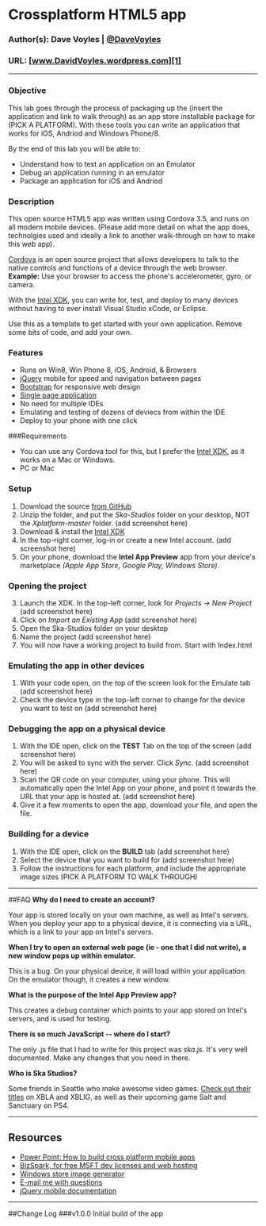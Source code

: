 # Crossplatform HTML5 app
### Author(s): Dave Voyles | [@DaveVoyles](http://www.twitter.com/DaveVoyles)
### URL: [www.DavidVoyles.wordpress.com][1]

----------
### Objective

This lab goes through the process of packaging up the (insert the application and link to walk through) as an app store installable package for (PICK A PLATFORM). With these tools you can write an application that works for iOS, Andriod and Windows Phone/8.

By the end of this lab you will be able to:

- Understand how to test an application on an Emulator
- Debug an application running in an emulator
- Package an application for iOS and Andriod
 
### Description
This open source HTML5 app was written using Cordova 3.5, and runs on all modern mobile devices. (Please add more detail on what the app does, technolgies used and ideally a link to another walk-through on how to make this web app).

[Cordova](http://cordova.apache.org/) is an open source project that allows developers to talk to the native controls and functions of a device through the web browser. **Example:** Use your browser to access the phone's accelerometer, gyro, or camera.

With the [Intel XDK](http://xdk-software.intel.com/), you can write for, test, and deploy to many devices without having to ever install Visual Studio xCode, or Eclipse.

Use this as a template to get started with your own application. Remove some bits of code, and add your own. 


### Features
 - Runs on Win8, Win Phone 8, iOS, Android, & Browsers
 - [jQuery](http://jquerymobile.com/) mobile for speed and navigation between pages
 - [Bootstrap](http://getbootstrap.com) for responsive web design
 - [Single page application](http://en.wikipedia.org/wiki/Single-page_application)
 - No need for multiple IDEs 
 - Emulating and testing of dozens of deviecs from within the IDE
 - Deploy to your phone with one click

###Requirements
- You can use any Cordova tool for this, but I prefer the [Intel XDK](http://xdk-software.intel.com/), as it works on a Mac or Windows. 
- PC or Mac


### Setup

 1.  Download the source [from GitHub][3]
 2.  Unzip the folder, and put the *Ska-Studios* folder on your desktop, NOT the *Xplatform-master* folder.
 (add screenshot here)
 3.  Download & install the [Intel XDK](http://xdk-software.intel.com/)
 3.  In the top-right corner, log-in or create a new Intel account.
 (add screenshot here)
 4.  On your phone, download the **Intel App Preview** app from your device's marketplace *(Apple App Store, Google Play, Windows Store).*

### Opening the project
 3. Launch the XDK. In the top-left corner, look for *Projects -> New Project*
 (add screenshot here)
 4. Click on *Import an Existing App*
 (add screenshot here)
 5. Open the Ska-Studios folder on your desktop
 6. Name the project
 (add screenshot here)
 7. You will now have a working project to build from. Start with Index.html

### Emulating the app in other devices
1. With your code open, on the top of the screen look for the Emulate tab 
(add screenshot here)
2. Check the device type in the top-left corner to change for the device you want to test on
(add screenshot here)

### Debugging the app on a physical device
1.  With the IDE open, click on the **TEST** Tab on the top of the screen
(add screenshot here)
2.  You will be asked to sync with the server. Click *Sync.*
(add screenshot here)
3.  Scan the QR code on your computer, using your phone. This will automatically open the Intel App on your phone, and point it towards the URL that your app is hosted at.
(add screenshot here)
4. Give it a few moments to open the app, download your file, and open the file.

### Building for a device
1. With the IDE open, click on the **BUILD** tab
(add screenshot here)
2. Select the device that you want to build for
(add screenshot here)
3. Follow the instructions for each platform, and include the appropriate image sizes
(PICK A PLATFORM TO WALK THROUGH)

----------

##FAQ
**Why do I need to create an account?**

Your app is stored locally on your own machine, as well as Intel's servers. When you deploy your app to a physical device, it is connecting via a URL, which is a link to your app on Intel's servers.


**When I try to open an external web page (ie - one that I did not write), a new window pops up within emulator.**

This is a bug. On your physical device, it will load within your application. On the emulator though, it creates a new window.

**What is the purpose of the Intel App Preview app?**

This creates a debug container which points to your app stored on Intel's servers, and is used for testing. 

**There is so much JavaScript -- where do I start?**

The only .js file that I had to write for this project was *ska.js*. It's very well documented. Make any changes that you need in there. 


**Who is Ska Studios?**

Some friends in Seattle who make awesome video games. [Check out their titles](http://ska-studios.com/) on XBLA and XBLIG, as well as their upcoming game Salt and Sanctuary on PS4.

----------
## Resources

- [Power Point: How to build cross platform mobile apps](http://davevoyles.azurewebsites.net/speaking-engagements-power-points/)
- [BizSpark, for free MSFT dev licenses and web hosting](http://davevoyles.azurewebsites.net/bizspark-free-software-cloud-services-o/)
- [Windows store image generator](http://wat-docs.azurewebsites.net/Tools)
- [E-mail me with questions](mailto:Dvoyles@microsoft.com "Dvoyles@microsoft.com")
- [ jQuery mobile documentation](http://api.jquerymobile.com/)

----------

##Change Log
###v1.0.0
Initial build of the app


  [1]: http://www.davidvoyles.wordpress.com "My website "
  [2]: http://xdk-software.intel.com/
  [3]: https://github.com/DaveVoyles/Ska-Studios-Xplatform
